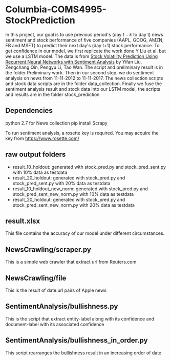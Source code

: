 # Columbia-COMS4995-StockPrediction
In this project, our goal is to use previous period's (day $t-k$ to day t) news sentiment and stock performance of five companies (AAPL, GOOG, AMZN, FB and MSFT) to predict their next day's (day t+1) stock performance. To get confidence in our model, we first replicate the work done Y Liu et al. but we use a LSTM model. The data is from [Stock Volatility Prediction Using Recurrent Neural Networks with Sentiment Analysis](https://arxiv.org/abs/1705.02447) by Yifan Liu, Zengchang Qin, Pengyu Li, Tao Wan. The script and preliminary result is in the folder Preliminary work. Then in our second step, we do sentiment analysis on news from 11-11-2012 to 11-11-2017. The news collection scripts and stock data scripts are in the folder data_collection. Finally we fuse the sentiment analysis result and stock data into our LSTM model, the scripts and results are in the folder stock_prediction

## Dependencies
 python 2.7 for News collection
 pip install Scrapy

 To run sentiment analysis, a rosette key is required. You may acquire the key from https://www.rosette.com/

## raw output folders
* result_10_holdout: generated with stock_pred.py and stock_pred_sent.py with 10% data as testdata
* result_20_holdout: generated with stock_pred.py and stock_pred_sent.py with 20% data as testdata
* result_10_holdout_new_norm: generated with stock_pred.py and stock_pred_sent_new_norm.py with 10% data as testdata
* result_20_holdout: generated with stock_pred.py and stock_pred_sent_new_norm.py with 20% data as testdata

## result.xlsx
This file contains the accuracy of our model under different circumstances.

## NewsCrawling/scraper.py
This is a simple web crawler that extract url from Reuters.com

## NewsCrawling/file
This is the result of date:url pairs of Apple news

## SentimentAnalysis/bullishness.py
This is the script that extract entity-label along with its confidence and document-label with its associated confidence

## SentimentAnalysis/bullishness_in_order.py
This script rearranges the bullishness result in an increasing order of date
